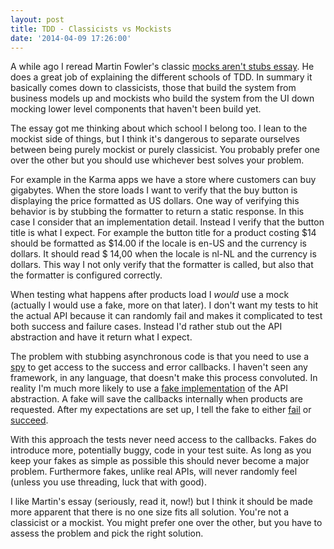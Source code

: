 ```yaml
---
layout: post
title: TDD - Classicists vs Mockists
date: '2014-04-09 17:26:00'
---
```


A while ago I reread Martin Fowler's classic [mocks aren't stubs essay][]. He does a great job of explaining the different schools of TDD. In summary it basically comes down to classicists, those that build the system from business models up and mockists who build the system from the UI down mocking lower level components that haven't been build yet.

[mocks aren't stubs essay]: http://martinfowler.com/articles/mocksArentStubs.html

The essay got me thinking about which school I belong too. I lean to the mockist side of things, but I think it's dangerous to separate ourselves between being purely mockist or purely classicist. You probably prefer one over the other but you should use whichever best solves your problem.

For example in the Karma apps we have a store where customers can buy gigabytes. When the store loads I want to verify that the buy button is displaying the price formatted as US dollars. One way of verifying this behavior is by stubbing the formatter to return a static response. In this case I consider that an implementation detail. Instead I verify that the button title is what I expect. For example the button title for a product costing $14 should be formatted as $14.00 if the locale is en-US and the currency is dollars. It should read $ 14,00 when the locale is nl-NL and the currency is dollars. This way I not only verify that the formatter is called, but also that the formatter is configured correctly.

When testing what happens after products load I _would_ use a mock (actually I would use a fake, more on that later). I don't want my tests to hit the actual API because it can randomly fail and makes it complicated to test both success and failure cases. Instead I'd rather stub out the API abstraction and have it return what I expect.

The problem with stubbing asynchronous code is that you need to use a [spy](https://github.com/jonreid/OCMockito#capturing-arguments-for-further-assertions) to get access to the success and error callbacks. I haven't seen any framework, in any language, that doesn't make this process convoluted. In reality I'm much more likely to use a [fake implementation](https://github.com/klaaspieter/APIClient/blob/master/Specs/APITestHTTPClient.m#L39) of the API abstraction. A fake will save the callbacks internally when products are requested. After my expectations are set up, I tell the fake to either [fail](https://github.com/klaaspieter/APIClient/blob/master/Specs/APITestHTTPClient.m#L101) or [succeed](https://github.com/klaaspieter/APIClient/blob/master/Specs/APITestHTTPClient.m#L77).

With this approach the tests never need access to the callbacks. Fakes do introduce more, potentially buggy, code in your test suite. As long as you keep your fakes as simple as possible this should never become a major problem. Furthermore fakes, unlike real APIs, will never randomly feel (unless you use threading, luck that with good).	

I like Martin's essay (seriously, read it, now!) but I think it should be made more apparent that there is no one size fits all solution. You're not a classicist or a mockist. You might prefer one over the other, but you have to assess the problem and pick the right solution.